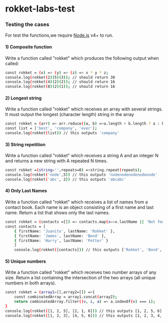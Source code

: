 # rokket-labs-test

### Testing the cases 

For test the functions,we require [Node.js](https://nodejs.org/) v4+ to run.

#### 1) Composite function

Write a function called "rokket" which produces the following output when called:

```sh
const rokket = (x) => (y) => (z) => x * y * z;
console.log(rokket(2)(5)(3)); // should return 30
console.log(rokket(4)(2)(2)); // should return 16
console.log(rokket(8)(2)(1)); // should return 16
```

#### 2) Longest string

Write a function called "rokket" which receives an array with several strings. It must output the longest (character length) string in the array

```sh
const rokket = (arr) => arr.reduce((a, b) =>a.length > b.length ? a : b);
const list = ['best', 'company', 'ever'];
console.log(rokket(list)) // this outputs 'company'
```

#### 3) String repetition

Write a function called "rokket" which receives a string A and an integer N and returns a new string with A repeated N times.

```sh
const rokket =(string='',repeats=0) =>string.repeat(repeats);
console.log(rokket('node',5)) // this outputs 'nodenodenodenodenode'
console.log(rokket('abc', 2)) // this outputs 'abcabc'
```

#### 4) Only Last Names

Write a function called "rokket" which receives a list of names from a contact book. Each name is an object consisting of a first name and last name. Return a list that
shows only the last names.

```sh
const rokket = (contacts =[]) => contacts.map(x=>x.lastName || 'Not found');
const contacts = [
    { firstName: 'Juanito', lastName: 'Rokket' },
    { firstName: 'James', lastName: 'Bond' },
    { firstName: 'Harry', lastName: 'Potter' }
    ]
    console.log(rokket([contacts])) // this outputs ['Rokket', 'Bond', 'Potter']
```

#### 5) Unique numbers

Write a function called "rokket" which receives two number arrays of any size. Return a list containing the intersection of the two arrays (all unique numbers in both
arrays).

```sh
const rokket = (array1=[],array2=[]) =>{
    const combinatedArray = array1.concat(array2);
    return combinatedArray.filter((v, i, a) => a.indexOf(v) === i);
}
console.log(rokket([1, 2, 5], [2, 1, 6])) // this outputs [1, 2, 5, 6]
console.log(rokket([1, 2, 3], [4, 5, 6])) // this outputs [1, 2, 3, 4, 5, 6]
```